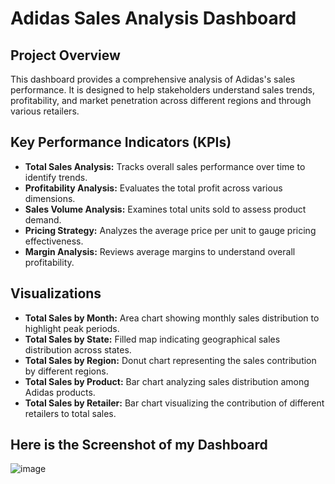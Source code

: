 # Adidas Sales Analysis Dashboard

## Project Overview
This dashboard provides a comprehensive analysis of Adidas's sales performance. It is designed to help stakeholders understand sales trends, profitability, and market penetration across different regions and through various retailers.

## Key Performance Indicators (KPIs)
- **Total Sales Analysis:** Tracks overall sales performance over time to identify trends.
- **Profitability Analysis:** Evaluates the total profit across various dimensions.
- **Sales Volume Analysis:** Examines total units sold to assess product demand.
- **Pricing Strategy:** Analyzes the average price per unit to gauge pricing effectiveness.
- **Margin Analysis:** Reviews average margins to understand overall profitability.

## Visualizations
- **Total Sales by Month:** Area chart showing monthly sales distribution to highlight peak periods.
- **Total Sales by State:** Filled map indicating geographical sales distribution across states.
- **Total Sales by Region:** Donut chart representing the sales contribution by different regions.
- **Total Sales by Product:** Bar chart analyzing sales distribution among Adidas products.
- **Total Sales by Retailer:** Bar chart visualizing the contribution of different retailers to total sales.

## Here is the Screenshot of my Dashboard 
![image](https://github.com/ayushshah17/Ayush_DataAnalytics/assets/68246527/c6e07054-1093-4282-8453-cf7e5f5e0f3a)


